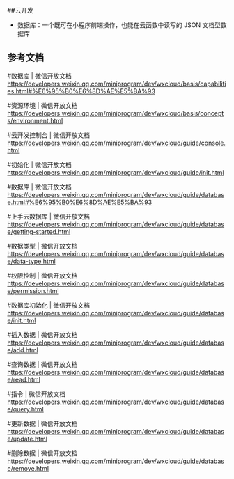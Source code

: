 ##云开发
- 数据库：一个既可在小程序前端操作，也能在云函数中读写的 JSON 文档型数据库
## 参考文档
#数据库 | 微信开放文档
https://developers.weixin.qq.com/miniprogram/dev/wxcloud/basis/capabilities.html#%E6%95%B0%E6%8D%AE%E5%BA%93

#资源环境 | 微信开放文档
https://developers.weixin.qq.com/miniprogram/dev/wxcloud/basis/concepts/environment.html

#云开发控制台 | 微信开放文档
https://developers.weixin.qq.com/miniprogram/dev/wxcloud/guide/console.html

#初始化 | 微信开放文档
https://developers.weixin.qq.com/miniprogram/dev/wxcloud/guide/init.html

#数据库 | 微信开放文档
https://developers.weixin.qq.com/miniprogram/dev/wxcloud/guide/database.html#%E6%95%B0%E6%8D%AE%E5%BA%93

#上手云数据库 | 微信开放文档
https://developers.weixin.qq.com/miniprogram/dev/wxcloud/guide/database/getting-started.html

#数据类型 | 微信开放文档
https://developers.weixin.qq.com/miniprogram/dev/wxcloud/guide/database/data-type.html

#权限控制 | 微信开放文档
https://developers.weixin.qq.com/miniprogram/dev/wxcloud/guide/database/permission.html

#数据库初始化 | 微信开放文档
https://developers.weixin.qq.com/miniprogram/dev/wxcloud/guide/database/init.html

#插入数据 | 微信开放文档
https://developers.weixin.qq.com/miniprogram/dev/wxcloud/guide/database/add.html

#查询数据 | 微信开放文档
https://developers.weixin.qq.com/miniprogram/dev/wxcloud/guide/database/read.html

#指令 | 微信开放文档
https://developers.weixin.qq.com/miniprogram/dev/wxcloud/guide/database/query.html

#更新数据 | 微信开放文档
https://developers.weixin.qq.com/miniprogram/dev/wxcloud/guide/database/update.html

#删除数据 | 微信开放文档
https://developers.weixin.qq.com/miniprogram/dev/wxcloud/guide/database/remove.html

